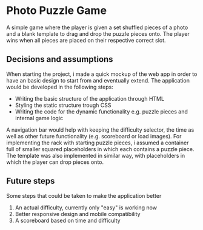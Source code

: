 # Photo Puzzle Game
A simple game where the player is given a set shuffled pieces of a photo and a blank template to drag and drop the puzzle pieces onto. The player wins when all pieces are placed on their respective correct slot. 
## Decisions and assumptions
When starting the project, i made a quick mockup of the web app in order to have an basic design to start from and eventually extend. The application would be developed in the following steps:

- Writing the basic structure of the application through HTML
- Styling the static structure trough CSS
- Writing the code for the dynamic functionality e.g. puzzle pieces and internal game logic

A navigation bar would help with keeping the difficulty selector, the time as well as other future functionality (e.g. scoreboard or load images). For implementing the rack with starting puzzle pieces, i assumed a container full of smaller squared placeholders in which each contains a puzzle piece. The template was also implemented in similar way, with placeholders in which the player can drop pieces onto. 

## Future steps
Some steps that could be taken to make the application better

1. An actual difficulty, currently only "easy" is working now
2. Better responsive design and mobile compatibility
3. A scoreboard based on time and difficulty
